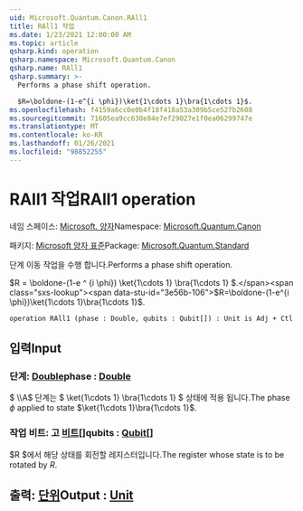 ```yaml
---
uid: Microsoft.Quantum.Canon.RAll1
title: RAll1 작업
ms.date: 1/23/2021 12:00:00 AM
ms.topic: article
qsharp.kind: operation
qsharp.namespace: Microsoft.Quantum.Canon
qsharp.name: RAll1
qsharp.summary: >-
  Performs a phase shift operation.

  $R=\boldone-(1-e^{i \phi})\ket{1\cdots 1}\bra{1\cdots 1}$.
ms.openlocfilehash: f4159a6cc0e0b4f18f418a53a309b5ce527b2608
ms.sourcegitcommit: 71605ea9cc630e84e7ef29027e1f0ea06299747e
ms.translationtype: MT
ms.contentlocale: ko-KR
ms.lasthandoff: 01/26/2021
ms.locfileid: "98852255"
---
```

# <a name="rall1-operation"></a><span data-ttu-id="3e56b-102">RAll1 작업</span><span class="sxs-lookup"><span data-stu-id="3e56b-102">RAll1 operation</span></span>

<span data-ttu-id="3e56b-103">네임 스페이스: [Microsoft. 양자](xref:Microsoft.Quantum.Canon)</span><span class="sxs-lookup"><span data-stu-id="3e56b-103">Namespace: [Microsoft.Quantum.Canon](xref:Microsoft.Quantum.Canon)</span></span>

<span data-ttu-id="3e56b-104">패키지: [Microsoft 양자 표준](https://nuget.org/packages/Microsoft.Quantum.Standard)</span><span class="sxs-lookup"><span data-stu-id="3e56b-104">Package: [Microsoft.Quantum.Standard](https://nuget.org/packages/Microsoft.Quantum.Standard)</span></span>


<span data-ttu-id="3e56b-105">단계 이동 작업을 수행 합니다.</span><span class="sxs-lookup"><span data-stu-id="3e56b-105">Performs a phase shift operation.</span></span>

<span data-ttu-id="3e56b-106">$R = \boldone-(1-e ^ {i \phi}) \ket{1\cdots 1} \bra{1\cdots 1} $.</span><span class="sxs-lookup"><span data-stu-id="3e56b-106">$R=\boldone-(1-e^{i \phi})\ket{1\cdots 1}\bra{1\cdots 1}$.</span></span>

```qsharp
operation RAll1 (phase : Double, qubits : Qubit[]) : Unit is Adj + Ctl
```


## <a name="input"></a><span data-ttu-id="3e56b-107">입력</span><span class="sxs-lookup"><span data-stu-id="3e56b-107">Input</span></span>

### <a name="phase--double"></a><span data-ttu-id="3e56b-108">단계: [Double](xref:microsoft.quantum.lang-ref.double)</span><span class="sxs-lookup"><span data-stu-id="3e56b-108">phase : [Double](xref:microsoft.quantum.lang-ref.double)</span></span>

<span data-ttu-id="3e56b-109">$ \\\A$ 단계는 $ \ket{1\cdots 1} \bra{1\cdots 1} $ 상태에 적용 됩니다.</span><span class="sxs-lookup"><span data-stu-id="3e56b-109">The phase $\phi$ applied to state $\ket{1\cdots 1}\bra{1\cdots 1}$.</span></span>


### <a name="qubits--qubit"></a><span data-ttu-id="3e56b-110">작업 비트: 고 [비트](xref:microsoft.quantum.lang-ref.qubit)[]</span><span class="sxs-lookup"><span data-stu-id="3e56b-110">qubits : [Qubit](xref:microsoft.quantum.lang-ref.qubit)[]</span></span>

<span data-ttu-id="3e56b-111">$R $에서 해당 상태를 회전할 레지스터입니다.</span><span class="sxs-lookup"><span data-stu-id="3e56b-111">The register whose state is to be rotated by $R$.</span></span>



## <a name="output--unit"></a><span data-ttu-id="3e56b-112">출력: [단위](xref:microsoft.quantum.lang-ref.unit)</span><span class="sxs-lookup"><span data-stu-id="3e56b-112">Output : [Unit](xref:microsoft.quantum.lang-ref.unit)</span></span>

